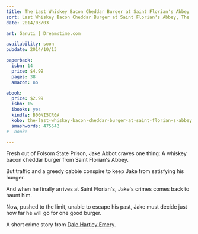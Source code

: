 ```yaml
---
title: The Last Whiskey Bacon Cheddar Burger at Saint Florian's Abbey
sort: Last Whiskey Bacon Cheddar Burger at Saint Florian's Abbey, The
date: 2014/03/03

art: Garuti | Dreamstime.com

availability: soon
pubdate: 2014/10/13

paperback:
  isbn: 14
  price: $4.99
  pages: 38
  amazon: no

ebook:
  price: $2.99
  isbn: 15
  ibooks: yes
  kindle: B00NI5CR0A
  kobo: the-last-whiskey-bacon-cheddar-burger-at-saint-florian-s-abbey
  smashwords: 475542
#  nook:

---
```

Fresh out of Folsom State Prison,
Jake Abbot craves one thing:
A whiskey bacon cheddar burger
from Saint Florian's Abbey.

But traffic and a greedy cabbie
conspire to keep Jake from satisfying his hunger.

And when he finally arrives at Saint Florian's,
Jake's crimes comes back to haunt him.

Now,
pushed to the limit,
unable to escape his past,
Jake must decide
just how far he will go
for one good burger.

A short crime story
from [Dale Hartley Emery](http://dalehartleyemery.com/).
